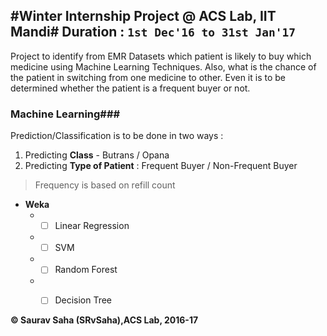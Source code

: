 #Winter Internship Project @ ACS Lab, IIT Mandi#
**Duration** : `1st Dec'16 to 31st Jan'17`
----
Project to identify from EMR Datasets which patient is likely to buy which medicine using Machine Learning Techniques. Also, what is the chance of the patient in switching from one medicine to other. Even it is to be determined whether the patient is a frequent buyer or not.
### Machine Learning###
Prediction/Classification is to be done in two ways : 
 1. Predicting __Class__ - Butrans / Opana
 2. Predicting __Type of Patient__ : Frequent Buyer / Non-Frequent Buyer 
 > Frequency is based on refill count
   

 * __Weka__
   * - [ ]  Linear Regression
   * - [ ]  SVM
   * - [ ]  Random Forest
   * - [ ]  Decision Tree
    


**&copy; Saurav Saha (SRvSaha),ACS Lab, 2016-17**
